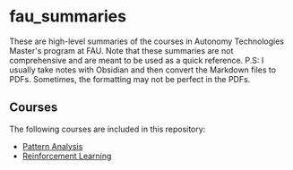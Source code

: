 # fau_summaries
These are high-level summaries of the courses in Autonomy Technologies Master's program at FAU. 
Note that these summaries are not comprehensive and are meant to be used as a quick reference.
P.S: I usually take notes with Obsidian and then convert the Markdown files to PDFs. Sometimes, the formatting may not be perfect in the PDFs.

## Courses
The following courses are included in this repository:
- [Pattern Analysis](Pattern%20Analysis)
- [Reinforcement Learning](Reinforcement%20Learning)


